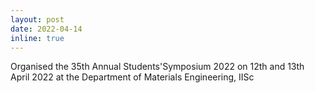 ```yaml
---
layout: post
date: 2022-04-14
inline: true
---
```

Organised the 35th Annual Students'Symposium 2022 on 12th and 13th April 2022 at the Department of Materials Engineering, IISc

